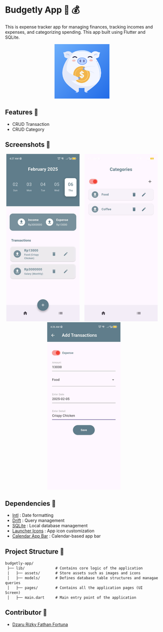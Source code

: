 # Budgetly App 💸 💰
This is expense tracker app for managing finances, tracking incomes and expenses, and categorizing spending. This app built using Flutter and SQLite.

<p align="center">
<img src="https://github.com/dzarurizkyy/budgetly-app/blob/main/lib/assets/logo.png" width="180">
</p>


## Features 🔎
- CRUD Transaction 
- CRUD Category

## Screenshots 📱
<p align="center">
  <img src="https://github.com/dzarurizkyy/budgetly-app/blob/main/lib/assets/readme/display-app-1.jpeg" width="240">
  &nbsp;&nbsp;
  <img src="https://github.com/dzarurizkyy/budgetly-app/blob/main/lib/assets/readme/display-app-2.jpeg" width="240">
  &nbsp;&nbsp;
  <img src="https://github.com/dzarurizkyy/budgetly-app/blob/main/lib/assets/readme/display-app-3.jpeg" width="240">
</p>

## Dependencies 🔗 
- [Intl](https://pub.dev/packages/intl) : Date formatting
- [Drift](https://drift.simonbinder.eu/) : Query management
- [SQLite](https://pub.dev/packages/sqlite3_flutter_libs) : Local database management
- [Launcher Icons](https://pub.dev/packages/flutter_launcher_icons) : App icon customization
- [Calendar App Bar](https://pub.dev/documentation/calendar_appbar) : Calendar-based app bar 

## Project Structure 🔗
   ```
   budgetly-app/
    ├── lib/              # Contains core logic of the application
    |   ├── assets/       # Store assets such as images and icons
    │   ├── models/       # Defines database table structures and managae queries
    │   ├── pages/        # Contains all the application pages (UI Screen)
    │   ├── main.dart     # Main entry point of the application
   ```

## Contributor 👤
   - [Dzaru Rizky Fathan Fortuna](https://www.linkedin.com/in/dzarurizky/)
